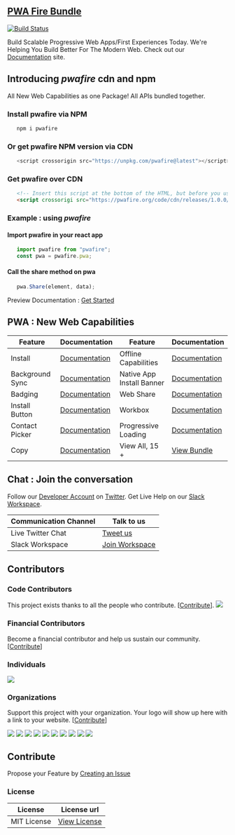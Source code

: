 ## [PWA Fire Bundle](https://pwafire.org) 

[![Build Status](https://travis-ci.org/pwafire/pwafire.svg?branch=master)](https://travis-ci.org/pwafire/pwafire)

Build Scalable Progressive Web Apps/First Experiences Today. We're Helping You Build Better For The Modern Web. Check  out our [Documentation](https://pwafire.org) site.

## Introducing *pwafire* cdn and npm 

 All New Web Capabilities as one Package! All APIs bundled together.

### Install pwafire via NPM

```bash
   npm i pwafire
```

### Or get pwafire NPM version via CDN

```js
   <script crossorigin src="https://unpkg.com/pwafire@latest"></script>
```

### Get pwafire over CDN

```html
   <!-- Insert this script at the bottom of the HTML, but before you use any PWA Capability -->
   <script crossorigi src="https://pwafire.org/code/cdn/releases/1.0.0/pwafire.js"></script>
```

### Example : using *pwafire*

#### Import pwafire in your react app

```js
   import pwafire from "pwafire";
   const pwa = pwafire.pwa;
```
#### Call the share method on pwa

```js
   pwa.Share(element, data);
```
Preview Documentation : [Get Started](https://github.com/pwafire/pwafire/tree/master/packages)

## PWA : New Web Capabilities

| Feature | Documentation | Feature | Documentation |
| --- | --- | --- | --- |
| Install | [Documentation](https://github.com/mayeedwin/pwafire/projects/1) | Offline Capabilities | [Documentation](https://github.com/mayeedwin/pwafire)
| Background Sync | [Documentation](https://github.com/mayeedwin/pwafire/tree/master/bundle/background-sync) | Native App Install Banner | [Documentation](https://github.com/mayeedwin/pwafire/tree/master/bundle/native-app-install) |
| Badging | [Documentation](https://github.com/mayeedwin/pwafire/tree/master/bundle/badging) | Web Share | [Documentation](https://github.com/mayeedwin/pwafire/tree/master/bundle/web-share) |
| Install Button | [Documentation](https://github.com/mayeedwin/pwafire/tree/master/bundle/install-button) | Workbox | [Documentation](https://github.com/mayeedwin/pwafire/tree/master/bundle/workbox) |
| Contact Picker | [Documentation](https://github.com/pwafire/pwafire/tree/master/bundle/contact-picker) | Progressive Loading | [Documentation](https://github.com/mayeedwin/pwafire/tree/master/bundle/loading) 
| Copy | [Documentation ](https://github.com/mayeedwin/pwafire/tree/master/bundle/copy/) | View All, 15 + | [View Bundle](https://github.com/mayeedwin/pwafire/tree/master/bundle/)

## Chat : Join the conversation 
Follow our [Developer Account](https://twitter.com/pwafire) on [Twitter](https://twitter.com/pwafire). Get Live Help on our [Slack Workspace](https://join.slack.com/t/pwafire/shared_invite/enQtMjk1MjUzNDY5NDkyLWQzYTFhOTNjMTU2NzBjMTBhMjZkNDJkOTY0YzgxYWViNTI4YzgyZDUxNGIyYzlkM2RiZjc2NTAwMzRhMmZkZmI). 

| Communication Channel | Talk to us |
| --- | --- |
| Live Twitter Chat | [Tweet us](https://twitter.com/pwafire) |
| Slack Workspace | [Join Workspace](http://bit.ly/2oPNK7S) |

## Contributors

### Code Contributors

This project exists thanks to all the people who contribute. [[Contribute](CONTRIBUTING.md)].
<a href="https://github.com/pwafire/pwafire/graphs/contributors"><img src="https://opencollective.com/pwafire/contributors.svg?width=890&button=false" /></a>

### Financial Contributors

Become a financial contributor and help us sustain our community. [[Contribute](https://opencollective.com/pwafire/contribute)]

### Individuals

<a href="https://opencollective.com/pwafire"><img src="https://opencollective.com/pwafire/individuals.svg?width=890"></a>

### Organizations

Support this project with your organization. Your logo will show up here with a link to your website. [[Contribute](https://opencollective.com/pwafire/contribute)]

<a href="https://opencollective.com/pwafire/organization/0/website"><img src="https://opencollective.com/pwafire/organization/0/avatar.svg"></a>
<a href="https://opencollective.com/pwafire/organization/1/website"><img src="https://opencollective.com/pwafire/organization/1/avatar.svg"></a>
<a href="https://opencollective.com/pwafire/organization/2/website"><img src="https://opencollective.com/pwafire/organization/2/avatar.svg"></a>
<a href="https://opencollective.com/pwafire/organization/3/website"><img src="https://opencollective.com/pwafire/organization/3/avatar.svg"></a>
<a href="https://opencollective.com/pwafire/organization/4/website"><img src="https://opencollective.com/pwafire/organization/4/avatar.svg"></a>
<a href="https://opencollective.com/pwafire/organization/5/website"><img src="https://opencollective.com/pwafire/organization/5/avatar.svg"></a>
<a href="https://opencollective.com/pwafire/organization/6/website"><img src="https://opencollective.com/pwafire/organization/6/avatar.svg"></a>
<a href="https://opencollective.com/pwafire/organization/7/website"><img src="https://opencollective.com/pwafire/organization/7/avatar.svg"></a>
<a href="https://opencollective.com/pwafire/organization/8/website"><img src="https://opencollective.com/pwafire/organization/8/avatar.svg"></a>
<a href="https://opencollective.com/pwafire/organization/9/website"><img src="https://opencollective.com/pwafire/organization/9/avatar.svg"></a>


## Contribute
Propose your Feature by [Creating an Issue](https://github.com/pwafire/pwafire/issues/new)

### License
| License |License url |
| --- | --- |
| MIT License | [View License](https://github.com/pwafire/pwafire/blob/master/.github/LICENSE) |
